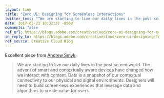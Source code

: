 ```yaml
---
layout: link
title: "Zero UI: Designing for Screenless Interactions"
twitter_text: "“We are starting to live our daily lives in the post screen world” —@andrewsmyk"
date: 2017-02-21 10:32:37 -0500
comments: false
ref_url: https://blogs.adobe.com/creativecloud/zero-ui-designing-for-screen-less-interactions/
in_reply_to: https://blogs.adobe.com/creativecloud/zero-ui-designing-for-screen-less-interactions/
ref_source: Creative Cloud Blog
---
```


Excellent piece from [Andrew Smyk](http://twitter.com/andrewsmyk):

> We are starting to live our daily lives in the post screen world. The advent of smart and contextually aware devices have changed how we interact with content. Data is a snapshot of our contextual connectivity to our physical and digital environments. Designers will need to build screen-less experiences that leverage data and algorithms to create value for users.
